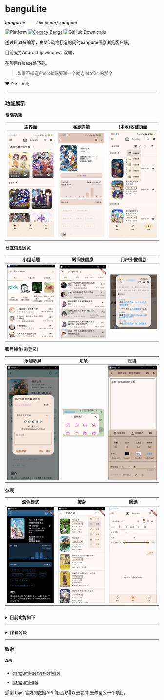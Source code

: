 # banguLite



*banguLite —— Lite to surf bangumi*



![Platform](https://img.shields.io/badge/support%20platform-android%20%7C%20windows-green) [![Codacy Badge](https://api.codacy.com/project/badge/Grade/b5d3920ab1d04d3baaca63ce5a8ea09a)](https://app.codacy.com/gh/kechuan/banguLite?utm_source=github.com&utm_medium=referral&utm_content=kechuan/banguLite&utm_campaign=Badge_Grade) ![GitHub Downloads](https://img.shields.io/github/downloads/kechuan/banguLite/total)



透过Flutter编写，由MD风格打造的简约bangumi信息浏览客户端。



目前支持Android 与 windows 双端，

在项目release处下载。

> 如果不知道Android端要哪一个就选 arm64 的那个



:heart:  ? :star: : null;



****

### 功能展示





**基础功能**

| 主界面                            | 番剧详情                        | (本地)收藏页面                |
| --------------------------------- | ------------------------------- | ----------------------------- |
| ![](./images/mainPage_mobile.png) | ![](./images/detail_mobile.png) | ![](./images/star_mobile.png) |



**社区讯息浏览**

| 小组话题                                                  | 时间线信息                                         | 用户头像信息                |
| --------------------------------------------------------- | -------------------------------------------------- | --------------------------- |
| ![image-20250430231230492](./images/group_topic_info.png) | ![image-20250430231625646](./images/timelines.png) | ![](./images/user_info.png) |



**账号操作**(需登录) 

| 添加收藏                                              | 贴条                              | 回复                              |
| ----------------------------------------------------- | --------------------------------- | --------------------------------- |
| ![image-20250430231230492](./images/bangumi_star.png) | ![](./images/bangumi_sticker.png) | ![](./images/editing_content.png) |



**杂项**

| 深色模式                             | 搜索                                            | 筛选                                            |
| ------------------------------------ | ----------------------------------------------- | ----------------------------------------------- |
| ![](./images/dark_detail_mobile.png) | ![image-20240918102318110](./images/search.png) | ![image-20240918102704952](./images/fliter.png) |



****



<details>
<summary> <b>目前功能如下</b> </summary>

- [x] 番剧页面展示

  - [x] 番剧进度
  - [x] 查看分数投票分布
  - [x] 相关条目
  - [x] 用户的日志查看
  - [x] 讨论板

- [x] 浏览单个番剧的吐槽

  - [x] 浏览番剧中的单集内的吐槽
  - [x] bbcode与表情包贴纸适配
  - [x] 发布内容

- [x] 主页面

  - [x] 搜索/筛选条件找番

  - [x] 黑暗模式

  - [x] 本地收藏

  - [x] 应用内检查更新

  - [x] 允许应用内大部分bgm内容跳转





TODO(按必要性的优先级排列)

- [x] 本地的历史浏览记录
- [x] 适配 BBCode [user] 也就是 @ 的显示

- [x] 登录账号发布内容: 时间线/小组话题/番剧话题/Blog
- [ ] ~~本地与账号的番剧收藏同步~~



</details>

****



<details>
<summary> <b>作者闲谈</b> </summary>

​    

*做加法比较难 但做减法更难。*<br/>



我自己创建这个项目的定位就是 

**随手打开逛一逛几分钟 然后随手关闭**



于是就萌生了这个项目的念头: 轻松浏览bangumi。



结果在我真正做起来的时候 却又面临不同讯息API的抉择 导致经常"左右脑互博"

这听起来很奇怪 整个项目的信息都只有我一个人去控制。

我作为各种意义上的**一言堂** 理应很容易去做割舍。



但在**信息密度很高**的移动端里。

怎么保持信息的不扎堆 又要保持大伙一般会留意的信息是很让我纠结的事

这种纠结甚至有时能超过了 skill issue。。

> 这个时候我才深刻了解UI/UX设计的重要性



因为论信息/功能完整度 的 客户端

那些早就有相同定位的客户端 **不仅比我做的早也比我做的好**



****



这种状况典型的是 账号功能的加入

当时构想的时候就直接就把账号功能的优先级排进 **low-level** 了



因为引入账号不仅仅只是登录就完事了

这也同样意味着要额外引入**极多的输入性交互**

- 个人信息管理要吗

- 好友管理要吗

- 通知管理要吗

- 评论/贴条要吗

- 收藏信息同步要做吗

- 剧集进度管理要吗

- 发布帖子要吗

- ...

  

但一想到一个 bangumi 客户端 不支持登录未免又太荒唐。

如果我作为用户见到这个不能登录的客户端怕是只会一头问号



那结果就是硬着头皮上了。



到最后就是 优先展示即使未登录也能访问的内容

至少在表面上来看 几乎看不出登入与不登入之间的差别

对于已登入而言 也仅仅是多了几个可互动的入口/分支。那么这就是我自己保持 lite 的答案了...



这也让账号相关的操作非常的简陋 因为我**个人觉得**有这个需求的人应该会用**更好的管理工具**就是(

所以说 账号功能里与其说是 **bangumi账号管理** 

不如说是披着bangumi的**网上冲浪工具** 吧 ~~就跟某黄色背景的开源论坛软件一样~~



最后

祝大伙用的舒心 用的..**"满不在乎"**

那么我开发这个app的定位就算达成了

</details>



****



#### 致谢

##### API

- [bangumi-server-private](https://github.com/bangumi/server-private)

- [bangumi-api](https://github.com/bangumi/api)



感谢 bgm 官方的数据API 能让我得以去尝试 去做这么一个项目。





